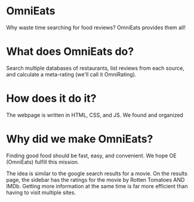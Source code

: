 # OmniEats
Why waste time searching for food reviews? OmniEats provides them all!

# What does OmniEats do?
Search multiple databases of restaurants, list reviews from each source, and calculate a meta-rating (we'll call it OmniRating).

# How does it do it?
The webpage is written in HTML, CSS, and JS.
We found and organized 

# Why did we make OmniEats?
Finding good food should be fast, easy, and convenient. We hope OE (OmniEats) fulfill this mission.

The idea is similar to the google search results for a movie.
On the results page, the sidebar has the ratings for the movie by Rotten Tomatoes AND IMDb.
Getting more information at the same time is far more efficient than having to visit multiple sites.
